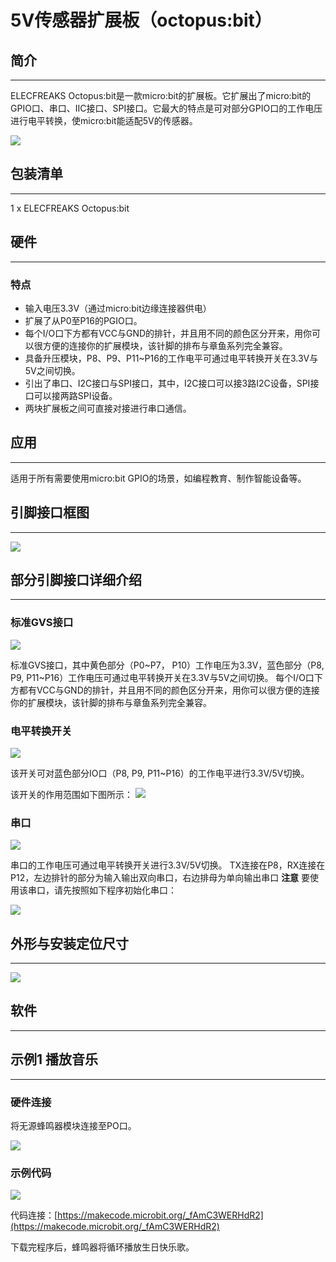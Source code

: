 ﻿# 5V传感器扩展板（octopus:bit）

## 简介
---

ELECFREAKS Octopus:bit是一款micro:bit的扩展板。它扩展出了micro:bit的GPIO口、串口、IIC接口、SPI接口。它最大的特点是可对部分GPIO口的工作电压进行电平转换，使micro:bit能适配5V的传感器。

![](https://wiki-media-ef.oss-cn-hongkong.aliyuncs.com//images/wcgxnG0.png)


## 包装清单
---

1 x ELECFREAKS Octopus:bit


## 硬件
---

### 特点

- 输入电压3.3V（通过micro:bit边缘连接器供电）
- 扩展了从P0至P16的PGIO口。
- 每个I/O口下方都有VCC与GND的排针，并且用不同的颜色区分开来，用你可以很方便的连接你的扩展模块，该针脚的排布与章鱼系列完全兼容。
- 具备升压模块，P8、P9、P11~P16的工作电平可通过电平转换开关在3.3V与5V之间切换。
- 引出了串口、I2C接口与SPI接口，其中，I2C接口可以接3路I2C设备，SPI接口可以接两路SPI设备。
- 两块扩展板之间可直接对接进行串口通信。


## 应用
---

适用于所有需要使用micro:bit GPIO的场景，如编程教育、制作智能设备等。


## 引脚接口框图
---

![](https://wiki-media-ef.oss-cn-hongkong.aliyuncs.com//images/wCWdoag.jpg)


## 部分引脚接口详细介绍
---

### 标准GVS接口

![](https://wiki-media-ef.oss-cn-hongkong.aliyuncs.com//images/gk3dN4E.png)

标准GVS接口，其中黄色部分（P0~P7， P10）工作电压为3.3V，蓝色部分（P8, P9, P11~P16）工作电压可通过电平转换开关在3.3V与5V之间切换。
每个I/O口下方都有VCC与GND的排针，并且用不同的颜色区分开来，用你可以很方便的连接你的扩展模块，该针脚的排布与章鱼系列完全兼容。

### 电平转换开关

![](https://wiki-media-ef.oss-cn-hongkong.aliyuncs.com//images/JoxT6k2.png)

该开关可对蓝色部分IO口（P8, P9, P11~P16）的工作电平进行3.3V/5V切换。

该开关的作用范围如下图所示：
![](https://wiki-media-ef.oss-cn-hongkong.aliyuncs.com//images/GHPffMl.png)

### 串口

![](https://wiki-media-ef.oss-cn-hongkong.aliyuncs.com//images/8aVYsja.png)

串口的工作电压可通过电平转换开关进行3.3V/5V切换。
TX连接在P8，RX连接在P12，左边排针的部分为输入输出双向串口，右边排母为单向输出串口
**注意** 要使用该串口，请先按照如下程序初始化串口：

![](https://wiki-media-ef.oss-cn-hongkong.aliyuncs.com//images/1gnuYd5.png)

## 外形与安装定位尺寸
---

![](https://wiki-media-ef.oss-cn-hongkong.aliyuncs.com//images/ZYrWREG.jpg)


## 软件
---

## 示例1 播放音乐
---

### 硬件连接

将无源蜂鸣器模块连接至PO口。

![](https://wiki-media-ef.oss-cn-hongkong.aliyuncs.com//images/Zc6ChwR.jpg)

### 示例代码

![](https://wiki-media-ef.oss-cn-hongkong.aliyuncs.com//images/0MBprkk.png)

代码连接：[https://makecode.microbit.org/_fAmC3WERHdR2](https://makecode.microbit.org/_fAmC3WERHdR2)

下载完程序后，蜂鸣器将循环播放生日快乐歌。
